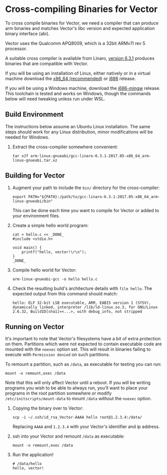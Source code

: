 # Cross-compiling Binaries for Vector

To cross compile binaries for Vector, we need a compiler that can produce arm
binaries and matches Vector's libc version and expected application binary
interface (abi).

Vector uses the Qualcomm APQ8009, which is a 32bit ARMv7l rev 5 processor.

A suitable cross compiler is available from Linaro, [version 6.3.1](https://releases.linaro.org/components/toolchain/binaries/6.3-2017.05/)
produces binaries that are compatible with Vector.

If you will be using an installation of Linux, either natively or in a virtual
machine download the [x86_64 (recommended)](https://releases.linaro.org/components/toolchain/binaries/6.3-2017.05/arm-linux-gnueabi/gcc-linaro-6.3.1-2017.05-x86_64_arm-linux-gnueabi.tar.xz
)
or [i686](https://releases.linaro.org/components/toolchain/binaries/6.3-2017.05/arm-linux-gnueabi/gcc-linaro-6.3.1-2017.05-i686_arm-linux-gnueabi.tar.xz) release.

If you will be using a Windows machine, download the [i686-mingw](https://releases.linaro.org/components/toolchain/binaries/6.3-2017.05/arm-linux-gnueabi/gcc-linaro-6.3.1-2017.05-i686_arm-linux-gnueabi.tar.xz)
release.  This toolchain is tested and works on Windows, though the commands
below will need tweaking unless run under WSL.

## Build Environment

The instructions below assume an Ubuntu Linux installation.  The same steps
should work for any Linux distribution, minor modifications will be needed
for Windows.

1. Extract the cross-compiler somewhere convenient:

    ```
    tar xJf arm-linux-gnueabi/gcc-linaro-6.3.1-2017.05-x86_64_arm-linux-gnueabi.tar.xz
    ```

## Building for Vector

1. Augment your path to include the `bin/` directory for the cross-compiler:

    ```
    export PATH="${PATH}:/path/to/gcc-linaro-6.3.1-2017.05-x86_64_arm-linux-gnueabi/bin"
    ```

    This can be done each time you want to compile for Vector or added to your
    environment files.

2. Create a simple hello world program:

    ```
    cat > hello.c << _DONE_
    #include <stdio.h>

    void main() {
        printf("hello, vector!\r\n");
    }
    _DONE_
    ```

3. Compile hello world for Vector:

    ```
    arm-linux-gnueabi-gcc -o hello hello.c
    ```

4. Check the resulting build's architecture details with `file hello`.  The
    expected output from this command should match:

    ```
    hello: ELF 32-bit LSB executable, ARM, EABI5 version 1 (SYSV), dynamically linked, interpreter /lib/ld-linux.so.3, for GNU/Linux 2.6.32, BuildID[sha1]=<...>, with debug_info, not stripped
    ```

## Running on Vector

It's important to note that Vector's filesystems have a bit of extra protection on
them.  Partitions which were not expected to contain executable code are mounted
with the `noexec` option set.  This will result in binaries failing to execute
with `Permission denied` on such partitions.

To remount a partition, such as `/data`, as executable for testing you can run:

```
mount -o remount,exec /data
```

Note that this will only affect Vector until a reboot.  If you will be writing
programs you wish to be able to always run, you'll want to place your programs
in the root partition somewhere or modify `/etc/initscripts/mount-data` to
mount `/data` without the `noexec` option.

1. Copying the binary over to Vector:

    ```
    scp -i ~/.ssh/id_rsa_Vector-AAAA hello root@1.2.3.4:/data/
    ```

    Replacing `AAAA` and `1.2.3.4` with your Vector's identifier and ip address.

2. ssh into your Vector and remount `/data` as executable:

    ```
    mount -o remount,exec /data
    ```

3. Run the application!

    ```
    # /data/hello
    hello, vector!
    ```


